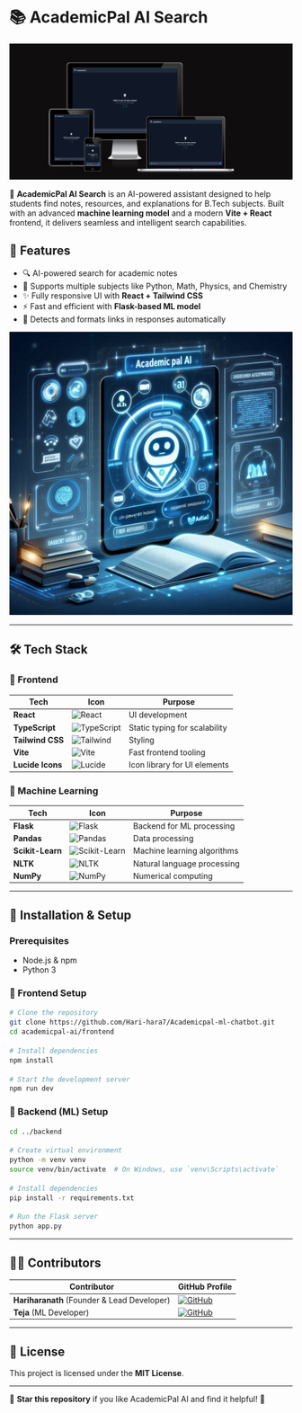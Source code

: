# 📚 AcademicPal AI Search

![AcademicPal AI](responsive.png)

🚀 **AcademicPal AI Search** is an AI-powered assistant designed to help students find notes, resources, and explanations for B.Tech subjects. Built with an advanced **machine learning model** and a modern **Vite + React** frontend, it delivers seamless and intelligent search capabilities.

## 🌟 Features
- 🔍 AI-powered search for academic notes
- 📖 Supports multiple subjects like Python, Math, Physics, and Chemistry
- ✨ Fully responsive UI with **React + Tailwind CSS**
- ⚡ Fast and efficient with **Flask-based ML model**
- 🔗 Detects and formats links in responses automatically



<img src="poster.jpeg" alt="AcademicPal AI" width="600" height="auto">


---

## 🛠️ Tech Stack

### 🚀 Frontend  
| Tech               | Icon                                                                                 | Purpose                                  |  
|--------------------|-------------------------------------------------------------------------------------|------------------------------------------|  
| **React**         | ![React](https://img.shields.io/badge/-React-61DAFB?logo=react&logoColor=white)      | UI development                           |  
| **TypeScript**    | ![TypeScript](https://img.shields.io/badge/-TypeScript-3178C6?logo=typescript)      | Static typing for scalability            |  
| **Tailwind CSS**  | ![Tailwind](https://img.shields.io/badge/-Tailwind_CSS-38B2AC?logo=tailwindcss)     | Styling                                  |  
| **Vite**          | ![Vite](https://img.shields.io/badge/-Vite-646CFF?logo=vite)                        | Fast frontend tooling                    |  
| **Lucide Icons**  | ![Lucide](https://img.shields.io/badge/-Lucide_Icons-8B5CF6?logo=lucide)            | Icon library for UI elements             |

### 🧠 Machine Learning  
| Tech             | Icon                                                                                 | Purpose                                  |  
|-----------------|-------------------------------------------------------------------------------------|------------------------------------------|  
| **Flask**       | ![Flask](https://img.shields.io/badge/-Flask-000000?logo=flask)                     | Backend for ML processing                |  
| **Pandas**      | ![Pandas](https://img.shields.io/badge/-Pandas-150458?logo=pandas)                 | Data processing                          |  
| **Scikit-Learn**| ![Scikit-Learn](https://img.shields.io/badge/-Scikit_Learn-F7931E?logo=scikit-learn) | Machine learning algorithms              |  
| **NLTK**        | ![NLTK](https://img.shields.io/badge/-NLTK-32CD32?logo=python)                      | Natural language processing              |  
| **NumPy**       | ![NumPy](https://img.shields.io/badge/-NumPy-013243?logo=numpy)                     | Numerical computing                      |

---

## 🚀 Installation & Setup

### Prerequisites
- Node.js & npm
- Python 3

### 🔧 Frontend Setup
```bash
# Clone the repository
git clone https://github.com/Hari-hara7/Academicpal-ml-chatbot.git
cd academicpal-ai/frontend

# Install dependencies
npm install

# Start the development server
npm run dev
```

### 🧠 Backend (ML) Setup
```bash
cd ../backend

# Create virtual environment
python -m venv venv
source venv/bin/activate  # On Windows, use `venv\Scripts\activate`

# Install dependencies
pip install -r requirements.txt

# Run the Flask server
python app.py
```

---

## 👨‍💻 Contributors

| Contributor | GitHub Profile |
|------------|---------------|
| **Hariharanath** (Founder & Lead Developer) | [![GitHub](https://img.shields.io/badge/-GitHub-181717?logo=github&logoColor=white)](https://github.com/Hari-hara7) |
| **Teja** (ML Developer) | [![GitHub](https://img.shields.io/badge/-GitHub-181717?logo=github&logoColor=white)](https://github.com/GunaTeja777) |

---

## 📜 License
This project is licensed under the **MIT License**.

---

🌟 **Star this repository** if you like AcademicPal AI and find it helpful! 🚀
